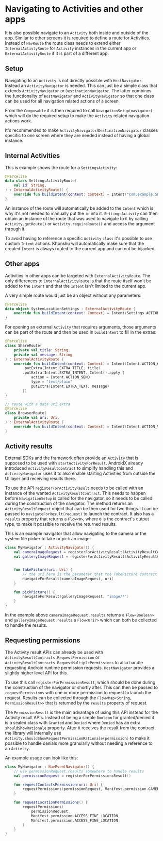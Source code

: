 # Navigating to Activities and other apps

It is also possible navigate to an `Activity` both inside and outside of the app. Similar to other
screens it is required to define a route for Activities. Instead of `NavRoute`
the route class needs to extend either `InternalActivtyRoute` for `Activity` instances in the
current app or `ExternalActivityRoute` if it is part of a different app.

## Setup

Navigating to an `Activity` is not directly possible with `HostNavigator`. Instead an
`ActivityNavigator` is needed. This can just be a simple class that extends `ActivityNavigator`
or `DestinationNavigator`. The latter combines the functionality of `HostNavigator` and
`ActivityNavigator` so that one class can be used for all navigation related actions of a
screen.

From the `Composable` it is then required to call `NavigationSetup(navigator)` which
will do the required setup to make the `Activity` related navigation actions work.

It's recommended to make `ActivityNavigator`/`DestinationNavigator` classes specific to
one screen where they are needed instead of having a global instance.

## Internal Activities

This is example shows the route for a `SettingsActivity`:
```kotlin
@Parcelize
data class SettingsActivityRoute(
    val id: String,
) : InternalActivityRoute() {
    override fun buildIntent(context: Context) = Intent("com.example.SETTINGS")
}
```

An instance of the route will automatically be added to the `Intent` which is why it's not needed to
manually put the `id` into it. `SettingsActivity` can then obtain an instance of the route that was used
to navigate to it by calling `Activity.getRoute()` or `Activity.requireRoute()` and access the
argument through it.

To avoid having to reference a specific `Activity` `class` it's possible to use custom `Intent` actions.
Khonshu will automatically make sure that the created `Intent` is always routed to the current app
and can not be hijacked.

## Other apps

Activities in other apps can be targeted with `ExternalActivityRoute`. The only differences
to `InternalActivityRoute` is that the route itself won't be added to the `Intent` and that
the `Intent` isn't limited to the current app.

A very simple route would just be an object without any parameters:

```kotlin
@Parcelize
data object SystemLocationSettings : ExternalActivityRoute {
    override fun buildIntent(context: Context) = Intent(Settings.ACTION_LOCATION_SOURCE_SETTINGS)
}
```

For opening an external `Activity` that requires arguments, those arguments can be
part of the route and then be used in `buildIntent` to fill in the extras:

```kotlin
@Parcelize
class ShareRoute(
    private val title: String,
    private val message: String
) : ExternalActivityRoute {
    override fun buildIntent(context: Context) = Intent(Intent.ACTION_CHOOSER)
        .putExtra(Intent.EXTRA_TITLE, title)
        .putExtra(Intent.EXTRA_INTENT, Intent().apply {
            action = Intent.ACTION_SEND
            type = "text/plain"
            putExtra(Intent.EXTRA_TEXT, message)
        })
}

// route with a data uri extra
@Parcelize
class BrowserRoute(
    private val uri: Uri,
) : ExternalActivityRoute {
    override fun buildIntent(context: Context) = Intent(Intent.ACTION_VIEW).setData(uri)
}
```

## Activity results

External SDKs and the framework often provide an `Activity` that is supposed to be used with
`startActivityForResult`. AndroidX already introduced `ActivityResultContract` to simplify handling
this and `ActivityNavigator` uses it to also enable starting Activities from outside the UI layer
and receiving results there.

To use the API `registerForActivityResult` needs to be called with an instance of the wanted
`ActivityResultContract`. This needs to happen before `NavigationSetup` is called for the navigator,
so it needs to be called during the construction of the navigator. The method returns an
`ActivityResultRequest` object that can be then used for two things. It can be passed to
`navigateForResult(request)` to launch the contract. It also has a `results` property that returns
a `Flow<O>`, where `O` is the contract's output type, to make it
possible to receive the returned results.

This is an example navigator that allow navigating to the camera or the system file picker to
take or pick an image:
```kotlin
class MyNavigator : ActivityNavigator() {
    val cameraImageRequest = registerForActivityResult(ActivityResultContracts.TakePicture())
    val galleryImageRequest = registerForActivityResult(ActivityResultContracts.GetContent())


    fun takePicture(uri: Uri) {
        // the uri here is the parameter that the TakePicture contract expects
        navigateForResult(cameraImageRequest, uri)
    }

    fun pickPicture() {
        navigateForResult(galleryImageRequest, "image/*")
    }
}
```

In the example above `cameraImageRequest.results` returns a `Flow<Boolean>` and
`galleryImageRequest.results` a `Flow<Uri?>` which can both be collected to handle the results.

## Requesting permissions

The Activity result APIs can already be used with `ActivityResultContracts.RequestPermission` or
`ActivityResultContracts.RequestMultiplePermissions` to also handle requesting Android runtime
permission requests. `HostNavigator` provides a slightly higher level API for this.

To use this call `registerForPermissionResult`, which should be done during the construction
of the navigator or shortly after. This can then be passed to `requestPermissions` with one or
more permission to request to launch the request. Results can be collected through the
`Flow<Map<String, PermissionResult>>` that is returned by the `results` property of request.

The `PermissionResult` is the main advantage of using this API instead for the Activity result APIs.
Instead of being a simple `Boolean` for granted/denied it is a sealed class with `Granted` and
`Denied` where `Denied` has an extra `shouldShowRationale` property. After it receives the result
from the contract, the library will internally use `Activity.shouldShowRequestPermissionRationale(permission)`
to make it possible to handle denials more granularly without needing a reference to an `Activity`.

An example usage can look like this:
```kotlin
class MyNavigator : NavEventNavigator() {
    // use permissionRequest.results somewhere to handle results
    val permissionRequest = registerForPermissionsResult()

    fun requestContactsPermission(uri: Uri) {
        requestPermissions(permissionRequest, Manifest.permission.CAMERA)
    }

    fun requestLocationPermissions() {
        requestPermissions(
            permissionRequest,
            Manifest.permission.ACCESS_FINE_LOCATION,
            Manifest.permission.ACCESS_FINE_LOCATION,
        )
    }
}
```
